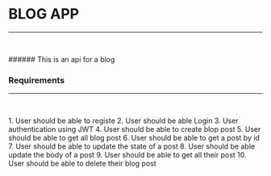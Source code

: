 # BLOG APP

---

<p>&nbsp;</p>
###### This is an api for a blog

### Requirements

---

<p>&nbsp;</p>
1. User should be able to registe
2. User should be able Login
3. User authentication using JWT
4. User should be able to create blop post
5. User should be able to get all blog post
6. User should be able to get a post by id
7. User should be able to update the state of a post
8. User should be able update the body of a post
9. User should be able to get all their post
10. User should be able to delete their blog post
